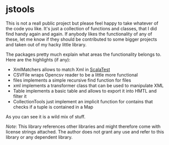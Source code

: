 # jstools

This is not a reall public project but please feel happy to take whatever of the code you like. It's just a collection of
functions and classes, that I did find handy again and again. If anybody likes the functionality of any of these, let me 
know if they should be contributed to some bigger projects and taken out of my hacky little library.

The packages pretty much explain what areas the functionality belongs to. Here are the highlights (if any):

* XmlMatchers allows to match Xml in [ScalaTest](scalatest.org)
* CSVFile wraps Opencsv reader to be a little more functional
* files implements a simple recursive find function for files
* xml implements a transformer class that can be used to manipulate XML
* Table implements a basic table and allows to export it into HMTL and filter it
* CollectionTools just implement an implicit function for contains that checks if a tuple is contained
in a Map

As you can see it is a wild mix of stuff. 

_Note_: This library references other libraries and might therefore come with license strings attached. The author does not grant any use and refer to this library or any dependent library.
